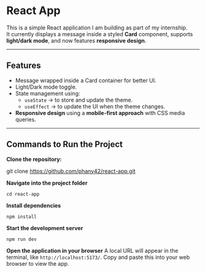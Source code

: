 # React App

This is a simple React application I am building as part of my internship.  
It currently displays a message inside a styled **Card** component, supports **light/dark mode**, and now features **responsive design**.

---

## Features
- Message wrapped inside a Card container for better UI.
- Light/Dark mode toggle.
- State management using:
  - `useState` → to store and update the theme.
  - `useEffect` → to update the UI when the theme changes.
- **Responsive design** using a **mobile-first approach** with CSS media queries.

---

## Commands to Run the Project

**Clone the repository:**

   git clone https://github.com/phany42/react-app.git

    

**Navigate into the project folder**
    
    cd react-app
  

**Install dependencies**
    
    npm install
    

**Start the development server**
    
    npm run dev
    

**Open the application in your browser**
   A local URL will appear in the terminal, like `http://localhost:5173/`. Copy and paste this into your web browser to view the app.
